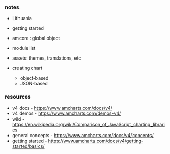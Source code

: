 
### notes

* Lithuania

* getting started
* amcore : global object
* module list
* assets: themes, translations, etc
* creating chart
    - object-based
    - JSON-based

### resources

* v4 docs - https://www.amcharts.com/docs/v4/
* v4 demos - https://www.amcharts.com/demos-v4/
* wiki - https://en.wikipedia.org/wiki/Comparison_of_JavaScript_charting_libraries
* general concepts - https://www.amcharts.com/docs/v4/concepts/
* getting started - https://www.amcharts.com/docs/v4/getting-started/basics/
